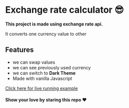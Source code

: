 # Exchange rate calculator 😎

<b> This project is made using exchange rate api.</b>

<p> It converts one currency value to other </p>

## Features

* we can swap values
* we can see previously used currency
* we can switch to <b> Dark Theme </b>
* Made with vanilla Javascript

[Click here for live running example](https://https://masterpranay1.github.io/ExchangeRateCalculator/ "Live Run")

#### Show your love by staring this repo ❤
